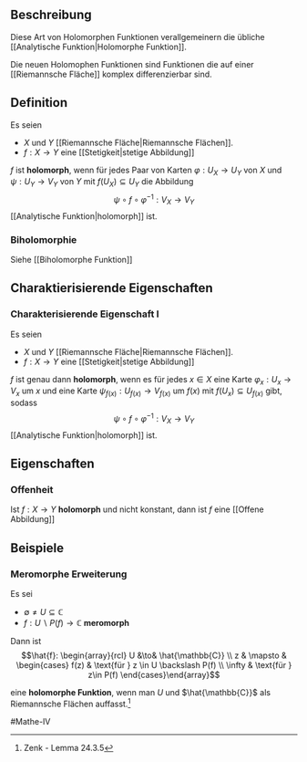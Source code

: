 ## Beschreibung
Diese Art von Holomorphen Funktionen verallgemeinern die übliche [[Analytische Funktion|Holomorphe Funktion]]. 

Die neuen Holomophen Funktionen sind Funktionen die auf einer [[Riemannsche Fläche]] komplex differenzierbar sind.

## Definition
Es seien
- $X$ und $Y$ [[Riemannsche Fläche|Riemannsche Flächen]].
- $f:X \to Y$ eine [[Stetigkeit|stetige Abbildung]]

$f$ ist **holomorph**, wenn für jedes Paar von Karten $\varphi:U_X \to U_Y$ von $X$ und $\psi:U_Y \to V_Y$ von $Y$ mit $f(U_X) \subseteq U_Y$ die Abbildung
$$\psi \circ f \circ \varphi^{-1}:V_X \to V_Y$$ [[Analytische Funktion|holomorph]] ist.

### Biholomorphie
Siehe [[Biholomorphe Funktion]]

## Charaktierisierende Eigenschaften
### Charakterisierende Eigenschaft I
Es seien
- $X$ und $Y$ [[Riemannsche Fläche|Riemannsche Flächen]].
- $f:X \to Y$ eine [[Stetigkeit|stetige Abbildung]]

$f$ ist genau dann **holomorph**, wenn es für jedes $x \in X$ eine Karte $\varphi_x: U_x \to V_x$ um $x$ und eine Karte $\psi_{f(x)}: U_{f(x)} \to V_{f(x)}$ um $f(x)$ mit $f(U_x) \subseteq U_{f(x)}$ gibt, sodass$$\psi \circ f \circ \varphi^{-1}:V_X \to V_Y$$ [[Analytische Funktion|holomorph]] ist.


## Eigenschaften
### Offenheit
Ist $f: X \to Y$ **holomorph** und nicht konstant, dann ist $f$ eine [[Offene Abbildung]]

## Beispiele
### Meromorphe Erweiterung
Es sei 
- $\emptyset \neq U \subseteq \mathbb{C}$
- $f: U\backslash P(f) \to \mathbb{C}$ **meromorph**

Dann ist 
$$\hat{f}: \begin{array}{rcl} U &\to& \hat{\mathbb{C}} \\ 
z & \mapsto & \begin{cases} f(z) & \text{für } z \in U \backslash P(f) \\ \infty & \text{für } z\in P(f) \end{cases}\end{array}$$

eine **holomorphe Funktion**, wenn man $U$ und $\hat{\mathbb{C}}$ als Riemannsche Flächen auffasst.[^1]

[^1]: Zenk - Lemma 24.3.5


#Mathe-IV 